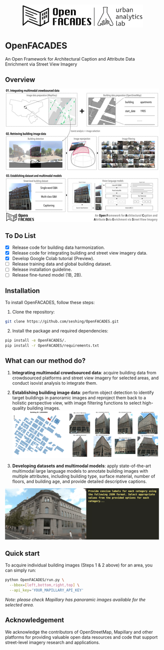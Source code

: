 <p align="center">
  <img src="./figs/logo.png" alt="text" width="400">
  </p>

# OpenFACADES
An Open Framework for Architectural Caption and Attribute Data Enrichment via Street View Imagery

## Overview
<p align="center">
<img src="./figs/workflow.jpg" alt="workflow" width="900">
 </p>
 
## To Do List
- [x] Release code for building data harmonization.
- [x] Release code for integrating building and street view imagery data.
- [x] Develop Google Colab tutorial (Preview).
- [ ] Release training data and global building dataset.
- [ ] Release installation guideline.
- [ ] Release fine-tuned model (1B, 2B).

## Installation

To install OpenFACADES, follow these steps:

1. Clone the repository:
  ```bash
  git clone https://github.com/seshing/OpenFACADES.git
  ```

2. Install the package and required dependencies:
  ```bash
  pip install -e OpenFACADES/.
  pip install -r OpenFACADES/requirements.txt
  ```

## What can our method do?

1. **Integrating multimodal crowdsourced data**: acquire building data from crowdsourced platforms and street view imagery for selected areas, and conduct isovist analysis to integrate them.

2. **Establishing building image data**: perform object detection to identify target buildings in panoramic images and reproject them back to a holistic perspective view, with image filtering functions to select high-quality building images.
![detect](./figs/detect_example.png)

3. **Developing datasets and multimodal models**: apply state-of-the-art multimodal large language models to annotate building images with multiple attributes, including building type, surface material, number of floors, and building age, and provide detailed descriptive captions.
<p align="center">
<img src="./figs/labeling.gif" alt="vlm" width="700">
 </p>

## Quick start

To acquire individual building images (Steps 1 & 2 above) for an area, you can simply run:
  ```bash
  python OpenFACADES/run.py \
    --bbox=[left,bottom,right,top] \
    --api_key='YOUR_MAPILLARY_API_KEY'
  ```
*Note: please check Mapillary has panoramic images available for the selected area.*

## Acknowledgement
We acknowledge the contributors of OpenStreetMap, Mapillary and other platforms for providing valuable open data resources and code that support street-level imagery research and applications.
